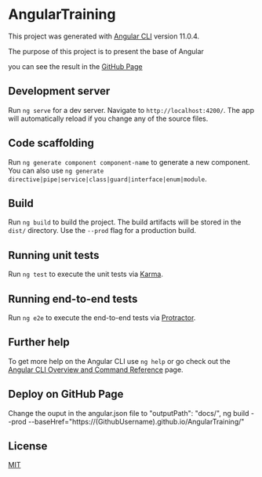 # AngularTraining

This project was generated with [Angular CLI](https://github.com/angular/angular-cli) version 11.0.4.

The purpose of this project is to present the base of Angular

you can see the result in the [GitHub Page](https://vincentbaylly.github.io/AngularTraining/)

## Development server

Run `ng serve` for a dev server. Navigate to `http://localhost:4200/`. The app will automatically reload if you change any of the source files.

## Code scaffolding

Run `ng generate component component-name` to generate a new component. You can also use `ng generate directive|pipe|service|class|guard|interface|enum|module`.

## Build

Run `ng build` to build the project. The build artifacts will be stored in the `dist/` directory. Use the `--prod` flag for a production build.

## Running unit tests

Run `ng test` to execute the unit tests via [Karma](https://karma-runner.github.io).

## Running end-to-end tests

Run `ng e2e` to execute the end-to-end tests via [Protractor](http://www.protractortest.org/).

## Further help

To get more help on the Angular CLI use `ng help` or go check out the [Angular CLI Overview and Command Reference](https://angular.io/cli) page.

## Deploy on GitHub Page

Change the ouput in the angular.json file to "outputPath": "docs/",
ng build --prod --baseHref="https://(GithubUsername).github.io/AngularTraining/"

## License

[MIT](https://choosealicense.com/licenses/mit/)
